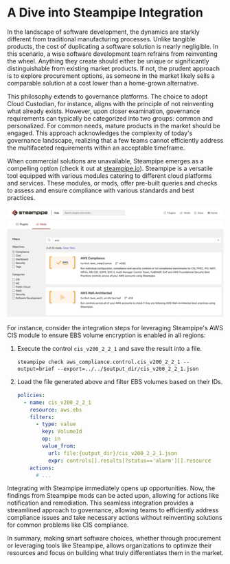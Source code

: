 # A Dive into Steampipe Integration

In the landscape of software development, the dynamics are starkly different from traditional manufacturing processes. Unlike tangible products, the cost of duplicating a software solution is nearly negligible. In this scenario, a wise software development team refrains from reinventing the wheel. Anything they create should either be unique or significantly distinguishable from existing market products. If not, the prudent approach is to explore procurement options, as someone in the market likely sells a comparable solution at a cost lower than a home-grown alternative.

This philosophy extends to governance platforms. The choice to adopt Cloud Custodian, for instance, aligns with the principle of not reinventing what already exists. However, upon closer examination, governance requirements can typically be categorized into two groups: common and personalized. For common needs, mature products in the market should be engaged. This approach acknowledges the complexity of today's governance landscape, realizing that a few teams cannot efficiently address the multifaceted requirements within an acceptable timeframe.

When commercial solutions are unavailable, Steampipe emerges as a compelling option (check it out at [steampipe.io](https://steampipe.io)). Steampipe is a versatile tool equipped with various modules catering to different cloud platforms and services. These modules, or mods, offer pre-built queries and checks to assess and ensure compliance with various standards and best practices.

<img src="../images/ideas/steampipe-aws-mods.png" width="600px">

For instance, consider the integration steps for leveraging Steampipe's AWS CIS module to ensure EBS volume encryption is enabled in all regions:

1. Execute the control `cis_v200_2_2_1` and save the result into a file.

    ```shell
    steampipe check aws_compliance.control.cis_v200_2_2_1 --output=brief --export=../../$output_dir/cis_v200_2_2_1.json
    ```

2. Load the file generated above and filter EBS volumes based on their IDs.

    ```yaml
    policies:
      - name: cis_v200_2_2_1
        resource: aws.ebs
        filters:
          - type: value
            key: VolumeId
            op: in
            value_from:
              url: file:{output_dir}/cis_v200_2_2_1.json
              expr: controls[].results[?status=='alarm'][].resource
        actions:
          # ...
    ```

Integrating with Steampipe immediately opens up opportunities. Now, the findings from Steampipe mods can be acted upon, allowing for actions like notification and remediation. This seamless integration provides a streamlined approach to governance, allowing teams to efficiently address compliance issues and take necessary actions without reinventing solutions for common problems like CIS compliance.

In summary, making smart software choices, whether through procurement or leveraging tools like Steampipe, allows organizations to optimize their resources and focus on building what truly differentiates them in the market.
